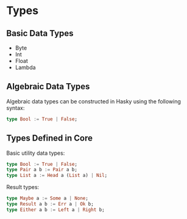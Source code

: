 # Types

## Basic Data Types

- Byte
- Int
- Float
- Lambda

## Algebraic Data Types

Algebraic data types can be constructed in Hasky using the following syntax:

```hs
type Bool := True | False;
```

## Types Defined in Core

Basic utility data types:

```hs
type Bool := True | False;
type Pair a b := Pair a b;
type List a := Head a (List a) | Nil;
```

Result types:

```hs
type Maybe a := Some a | None;
type Result a b := Err a | Ok b;
type Either a b := Left a | Right b;
```
